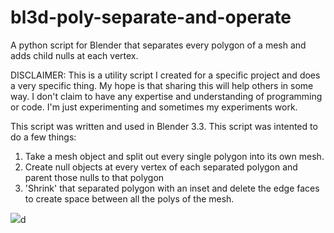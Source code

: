 # bl3d-poly-separate-and-operate

A python script for Blender that separates every polygon of a mesh and adds child nulls at each vertex.

DISCLAIMER: This is a utility script I created for a specific project and does a very specific thing. My hope is that sharing this will help others in some way. I don't claim to have any expertise and understanding of programming or code. I'm just experimenting and sometimes my experiments work.

This script was written and used in Blender 3.3. This script was intented to do a few things:

1) Take a mesh object and split out every single polygon into its own mesh.
2) Create null objects at every vertex of each separated polygon and parent those nulls to that polygon
3) 'Shrink' that separated polygon with an inset and delete the edge faces to create space between all the polys of the mesh. 

![](name-of-giphy.gif)d
